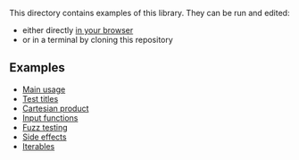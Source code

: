 This directory contains examples of this library. They can be run and edited:

- either directly [in your browser](https://repl.it/@ehmicky/test-each)
- or in a terminal by cloning this repository

## Examples

- [Main usage](main.js)
- [Test titles](title.js)
- [Cartesian product](cartesian.js)
- [Input functions](functions.js)
- [Fuzz testing](fuzz.js)
- [Side effects](side_effects.js)
- [Iterables](iterables.js)
